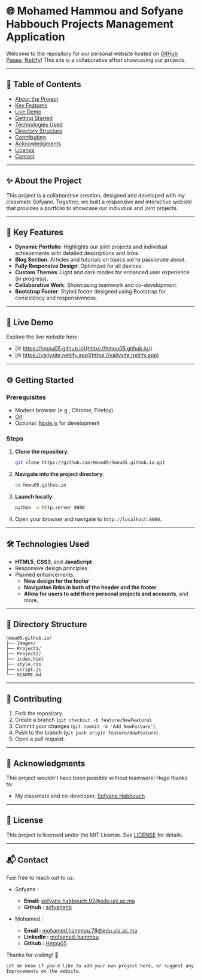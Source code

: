 # 🌐 Mohamed Hammou and Sofyane Habbouch Projects Management Application

Welcome to the repository for our personal website hosted on [GitHub Pages](https://hmou05.github.io/), [Netlify](https://vallysite.netlify.app/)! This site is a collaborative effort showcasing our projects.  

---

## 📑 Table of Contents
- [About the Project](#about-the-project)
- [Key Features](#key-features)
- [Live Demo](#live-demo)
- [Getting Started](#getting-started)
- [Technologies Used](#technologies-used)
- [Directory Structure](#directory-structure)
- [Contributing](#contributing)
- [Acknowledgments](#acknowledgments)
- [License](#license)
- [Contact](#contact)

---

## ✨ About the Project

This project is a collaborative creation, designed and developed with my classmate Sofyane. Together, we built a responsive and interactive website that provides a portfolio to showcase our individual and joint projects.  

---

## 🚀 Key Features

- **Dynamic Portfolio**: Highlights our joint projects and individual achievements with detailed descriptions and links.
- **Blog Section**: Articles and tutorials on topics we're passionate about.
- **Fully Responsive Design**: Optimized for all devices.
- **Custom Themes**: Light and dark modes for enhanced user experience (in progress).
- **Collaborative Work**: Showcasing teamwork and co-development.
- **Bootstrap Footer**: Styled footer designed using Bootstrap for consistency and responsiveness.

---

## 🎯 Live Demo

Explore the live website here:
- [🌐 https://hmou05.github.io](https://hmou05.github.io/)
- [🌐 https://vallysite.netlify.app](https://vallysite.netlify.app)

---

## ⚙️ Getting Started

### Prerequisites
- Modern browser (e.g., Chrome, Firefox)  
- [Git](https://git-scm.com/)  
- Optional: [Node.js](https://nodejs.org/) for development  

### Steps

1. **Clone the repository**:
   ```bash  
   git clone https://github.com/Hmou05/hmou05.github.io.git  
   ```  

2. **Navigate into the project directory**:
   ```bash  
   cd hmou05.github.io  
   ```  

3. **Launch locally**:
   ```bash  
   python -m http.server 8000  
   ```  

4. Open your browser and navigate to `http://localhost:8000`.

---

## 🛠️ Technologies Used

- **HTML5**, **CSS3**, and **JavaScript**
- Responsive design principles.
- Planned enhancements:
    - **New design for the footer**
    - **Navigation links in both of the header and the footer**
    - **Allow for users to add there personal projects and accounts**, and more.

---

## 📁 Directory Structure

```plaintext  
hmou05.github.io/
├── Images/
├── Project1/ 
├── Project2/
├── index.html  
├── style.css
├── script.js
└── README.md
```  

---

## 🙌 Contributing

1. Fork the repository.  
2. Create a branch (`git checkout -b feature/NewFeature`).  
3. Commit your changes (`git commit -m 'Add NewFeature'`).  
4. Push to the branch (`git push origin feature/NewFeature`).  
5. Open a pull request.  

---

## 🤝 Acknowledgments

This project wouldn't have been possible without teamwork! Huge thanks to:  
- My classmate and co-developer, [Sofyane Habbouch](#)  

---

## 📜 License

This project is licensed under the MIT License. See [LICENSE](LICENSE) for details.  

---

## 📬 Contact

Feel free to reach out to us:  
- Sofyane :
    - **Email:** [sofyane.habbouch.92@edu.uiz.ac.ma](mailto:teammate.email@example.com)
    - **Github :** [sofyanehb](https://github.com/sofyanehb)

- Mohamed :
    - **Email :** [mohamed.hammou.78@edu.uiz.ac.ma](mailto:your.email@example.com)
    - **LinkedIn :** [mohamed-hammou](https://linkedin.com/in/yourprofile)
    - **Github :** [Hmou05](https://github.com/hmou05)

Thanks for visiting! 🌟
```
Let me know if you'd like to add your own project here, or suggest any Improvements on the website.
